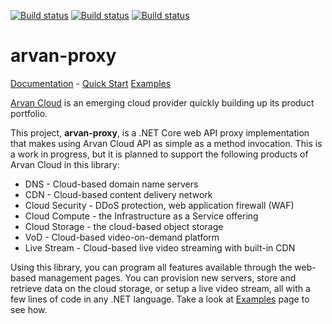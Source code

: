 
[![Build status](https://ci.appveyor.com/api/projects/status/o42e62tueq0yhtat/branch/master?svg=true&passingText=master:%20pass&pendingText=master:%20pend&failingText=master:%20fail)](https://ci.appveyor.com/project/iravanchi/arvan-proxy/branch/master)
[![Build status](https://ci.appveyor.com/api/projects/status/o42e62tueq0yhtat/branch/develop?svg=true&passingText=develop:%20pass&pendingText=develop:%20pend&failingText=develop:%20fail)](https://ci.appveyor.com/project/iravanchi/arvan-proxy/branch/develop)
[![Build status](https://ci.appveyor.com/api/projects/status/o42e62tueq0yhtat?svg=true&passingText=latest:%20pass&pendingText=latest:%20pend&failingText=latest:%20fail)](https://ci.appveyor.com/project/iravanchi/arvan-proxy)


# arvan-proxy

[Documentation](https://github.com/iravanchi/arvan-proxy/wiki) -
[Quick Start](https://github.com/iravanchi/arvan-proxy/wiki/Quick-Start-guide)
[Examples](https://github.com/iravanchi/arvan-proxy/wiki/Examples)

[Arvan Cloud](https://arvancloud.com/) is an emerging cloud provider quickly building up its product portfolio.

This project, **arvan-proxy**, is a .NET Core web API proxy implementation that makes using Arvan Cloud API as simple as a method invocation. This is a work in progress,
but it is planned to support the following products of Arvan Cloud in this library:

* DNS - Cloud-based domain name servers
* CDN - Cloud-based content delivery network
* Cloud Security - DDoS protection, web application firewall (WAF)
* Cloud Compute - the Infrastructure as a Service offering
* Cloud Storage - the cloud-based object storage
* VoD - Cloud-based video-on-demand platform
* Live Stream - Cloud-based live video streaming with built-in CDN

Using this library, you can program all features available through the web-based management pages. You can provision new servers, store and retrieve data on the
cloud storage, or setup a live video stream, all with a few lines of code in any .NET language. Take a look at [Examples](https://github.com/iravanchi/arvan-proxy/wiki/Examples)
page to see how.